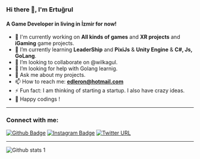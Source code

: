 ### Hi there 👋, I'm Ertuğrul

#### A Game Developer in living in İzmir for now!

- 🔭 I'm currently working on **All kinds of games** and **XR projects** and **iGaming** game projects.
- 🌱 I’m currently learning **LeaderShip** and **PixiJs** & **Unity Engine** & **C#, Js, GoLang**.
- 👯 I’m looking to collaborate on @wilkagul.
- 🤔 I’m looking for help with Golang learnig.
- 💬 Ask me about my projects.
- 📫 How to reach me: **edleron@hotmail.com**
- ⚡ Fun fact: I am thinking of starting a startup. I also have crazy ideas.
- 🔭 Happy codings !

---

### Connect with me:

[![Github Badge](https://img.shields.io/badge/-Github-000?style=quare&labelColor=000&logo=Github&logoColor=white&link=link)](https://github.com/edleron/edleron)
[![Instagram Badge](https://img.shields.io/badge/-Instagram-C13584?style=flat-quare&labelColor=C13584&logo=instagram&logoColor=white&link=link)](https://www.instagram.com/edleron)
[![Twitter URL](https://img.shields.io/twitter/url?url=https%3A%2F%2Ftwitter.com%2edleron)](https://twitter.com/edleron)

---

![Github stats 1](https://github-readme-stats.vercel.app/api?username=edleron&show_icons=true&theme=gradient)
